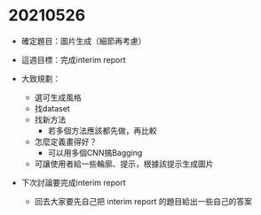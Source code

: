 # 20210526

- 確定題目：圖片生成（細節再考慮）
- 這週目標：完成interim report
- 大致規劃：
    - 選可生成風格
    - 找dataset
    - 找新方法
        - 若多個方法應該都先做，再比較
    - 怎麼定義畫得好？
        - 可以用多個CNN搞Bagging
    - 可讓使用者給一些輪廓、提示，根據該提示生成圖片

- 下次討論要完成interim report
    - 回去大家要先自己把 interim report 的題目給出一些自己的答案